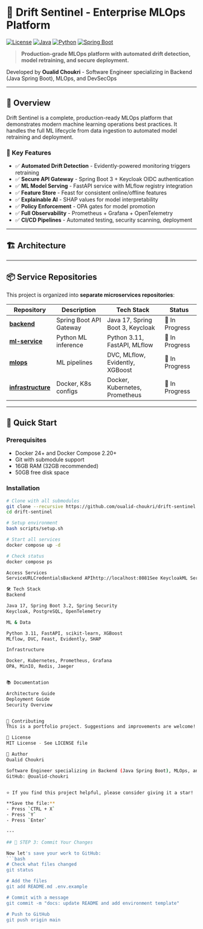 # 🚀 Drift Sentinel - Enterprise MLOps Platform

[![License](https://img.shields.io/badge/license-MIT-blue.svg)](LICENSE)
[![Java](https://img.shields.io/badge/Java-17-orange)](https://openjdk.org/)
[![Python](https://img.shields.io/badge/Python-3.11-blue)](https://www.python.org/)
[![Spring Boot](https://img.shields.io/badge/Spring%20Boot-3.2-green)](https://spring.io/projects/spring-boot)

> **Production-grade MLOps platform with automated drift detection, model retraining, and secure deployment.**

Developed by **Oualid Choukri** - Software Engineer specializing in Backend (Java Spring Boot), MLOps, and DevSecOps

---

## 📖 Overview

Drift Sentinel is a complete, production-ready MLOps platform that demonstrates modern machine learning operations best practices. It handles the full ML lifecycle from data ingestion to automated model retraining and deployment.

### 🎯 Key Features

- ✅ **Automated Drift Detection** - Evidently-powered monitoring triggers retraining
- ✅ **Secure API Gateway** - Spring Boot 3 + Keycloak OIDC authentication
- ✅ **ML Model Serving** - FastAPI service with MLflow registry integration
- ✅ **Feature Store** - Feast for consistent online/offline features
- ✅ **Explainable AI** - SHAP values for model interpretability
- ✅ **Policy Enforcement** - OPA gates for model promotion
- ✅ **Full Observability** - Prometheus + Grafana + OpenTelemetry
- ✅ **CI/CD Pipelines** - Automated testing, security scanning, deployment

---

## 🏗️ Architecture

---

## 📦 Service Repositories

This project is organized into **separate microservices repositories**:

| Repository | Description | Tech Stack | Status |
|------------|-------------|------------|--------|
| [**backend**](https://github.com/oualid-choukri/drift-sentinel-backend) | Spring Boot API Gateway | Java 17, Spring Boot 3, Keycloak | 🚧 In Progress |
| [**ml-service**](https://github.com/oualid-choukri/drift-sentinel-ml-service) | Python ML inference | Python 3.11, FastAPI, MLflow | 🚧 In Progress |
| [**mlops**](https://github.com/oualid-choukri/drift-sentinel-mlops) | ML pipelines | DVC, MLflow, Evidently, XGBoost | 🚧 In Progress |
| [**infrastructure**](https://github.com/oualid-choukri/drift-sentinel-infrastructure) | Docker, K8s configs | Docker, Kubernetes, Prometheus | 🚧 In Progress |

---

## 🚀 Quick Start

### Prerequisites

- Docker 24+ and Docker Compose 2.20+
- Git with submodule support
- 16GB RAM (32GB recommended)
- 50GB free disk space

### Installation
```bash
# Clone with all submodules
git clone --recursive https://github.com/oualid-choukri/drift-sentinel.git
cd drift-sentinel

# Setup environment
bash scripts/setup.sh

# Start all services
docker compose up -d

# Check status
docker compose ps

Access Services
ServiceURLCredentialsBackend APIhttp://localhost:8081See KeycloakML Servicehttp://localhost:8000/docsN/AKeycloakhttp://localhost:8080admin / adminMLflowhttp://localhost:5000N/AGrafanahttp://localhost:3000admin / admin

🛠️ Tech Stack
Backend

Java 17, Spring Boot 3.2, Spring Security
Keycloak, PostgreSQL, OpenTelemetry

ML & Data

Python 3.11, FastAPI, scikit-learn, XGBoost
MLflow, DVC, Feast, Evidently, SHAP

Infrastructure

Docker, Kubernetes, Prometheus, Grafana
OPA, MinIO, Redis, Jaeger


📚 Documentation

Architecture Guide
Deployment Guide
Security Overview


🤝 Contributing
This is a portfolio project. Suggestions and improvements are welcome!

📝 License
MIT License - See LICENSE file

👤 Author
Oualid Choukri

Software Engineer specializing in Backend (Java Spring Boot), MLOps, and DevSecOps
GitHub: @oualid-choukri


⭐ If you find this project helpful, please consider giving it a star!

**Save the file:**
- Press `CTRL + X`
- Press `Y`
- Press `Enter`

---

## 🎯 STEP 3: Commit Your Changes

Now let's save your work to GitHub:
```bash
# Check what files changed
git status

# Add the files
git add README.md .env.example

# Commit with a message
git commit -m "docs: update README and add environment template"

# Push to GitHub
git push origin main

